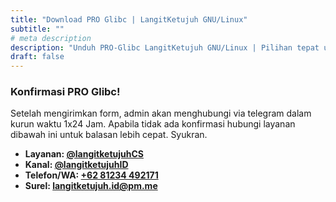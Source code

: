 ```yaml
---
title: "Download PRO Glibc | LangitKetujuh GNU/Linux"
subtitle: ""
# meta description
description: "Unduh PRO-Glibc LangitKetujuh GNU/Linux | Pilihan tepat untuk desainer dan pengguna desktop"
draft: false
---
```


### Konfirmasi PRO Glibc!
Setelah mengirimkan form, admin akan menghubungi via telegram dalam kurun waktu 1x24 Jam. Apabila tidak ada konfirmasi hubungi layanan dibawah ini untuk balasan lebih cepat. Syukran.

* **Layanan: [@langitketujuhCS](https://t.me/langitketujuhCS)**
* **Kanal: [@langitketujuhID](https://t.me/langitketujuhID)**
* **Telefon/WA: [+62 81234 492171](https://wa.me/+6281234492171)**
* **Surel: [langitketujuh.id@pm.me](mailto:langitketujuh.id@pm.me)**
